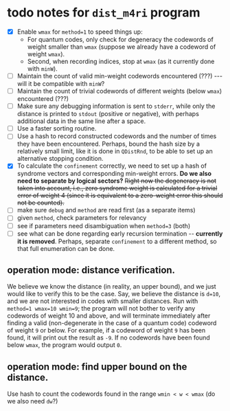 # todo notes for `dist_m4ri` program

- [x] Enable `wmax` for `method=1` to speed things up:
  - For quantum codes, only check for degeneracy the codewords of
    weight smaller than `wmax` (suppose we already have a codeword of
    weight `wmax`).
  - Second, when recording indices, stop at `wmax` (as it currently
    done with `minW`).
- [ ] Maintain the count of valid min-weight codewords encountered
      (???) --- will it be compatible with `minW`?
- [ ] Maintain the count of trivial codewords of different weights
      (below `wmax`) encountered (???)
- [ ] Make sure any debugging information is sent to `stderr`, while
      only the distance is printed to `stdout` (positive or negative),
      with perhaps additional data in the same line after a space.
- [ ] Use a faster sorting routine.
- [ ] Use a hash to record constructed codewords and the number of
      times they have been encountered.  Perhaps, bound the hash size
      by a relatively small limit, like it is done in `QDistRnd`, to
      be able to set up an alternative stopping condition.
- [x] To calculate the `confinement` correctly, we need to set up a
      hash of syndrome vectors and corresponding min-weight errors.
      **Do we also need to separate by logical sectors?** ~~Right now
      the degeneracy is not taken into account, i.e., zero syndrome
      weight is calculated for a trivial error of weight 4 (since it
      is equivalent to a zero-weight error this should not be counted).~~
- [ ] make sure `debug` and `method` are read first (as a separate items)
- [ ] given `method`, check parameters for relevancy
- [ ] see if parameters need disambiguation when `method=3` (both) 
- [ ] see what can be done regarding early recursion termination --
      **currently it is removed**.  Perhaps, separate `confinement` to a
      different method, so that full enumeration can be done.

## operation mode: distance verification.

We believe we know the distance (in reality, an upper bound), and we
just would like to verify this to be the case.  Say, we believe the
distance is `d=10`, and we are not interested in codes with smaller
distances. Run with `method=1 wmax=10 wmin=9`; the program will not
bother to verify any codewords of weight 10 and above, and will
terminate immediately after finding a valid (non-degenerate in the
case of a quantum code) codeword of weight `9` or below.  For example,
if a codeword of weight `9` has been found, it will print out the
result as `-9`.  If no codewords have been found below `wmax`, the
program would output `0`.

## operation mode: find upper bound on the distance.

Use hash to count the codewords found in the range `wmin < w < wmax`
(do we also need `dw`?)
